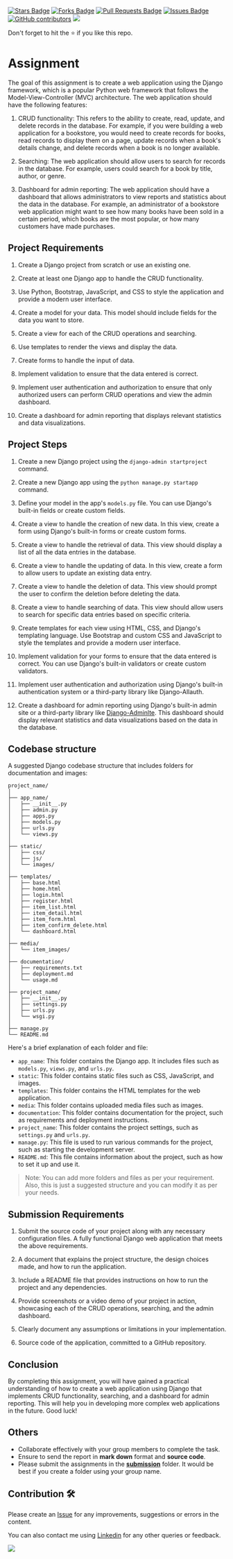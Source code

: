 <a href="https://github.com/drshahizan/learn-django/stargazers"><img src="https://img.shields.io/github/stars/drshahizan/learn-django" alt="Stars Badge"/></a>
<a href="https://github.com/drshahizan/learn-django/network/members"><img src="https://img.shields.io/github/forks/drshahizan/learn-django" alt="Forks Badge"/></a>
<a href="https://github.com/drshahizan/learn-django/pulls"><img src="https://img.shields.io/github/issues-pr/drshahizan/learn-django" alt="Pull Requests Badge"/></a>
<a href="https://github.com/drshahizan/learn-django/issues"><img src="https://img.shields.io/github/issues/drshahizan/learn-django" alt="Issues Badge"/></a>
<a href="https://github.com/drshahizan/learn-django/graphs/contributors"><img alt="GitHub contributors" src="https://img.shields.io/github/contributors/drshahizan/learn-django?color=2b9348"></a>
![](https://visitor-badge.glitch.me/badge?page_id=drshahizan/learn-django)

Don't forget to hit the :star: if you like this repo.

# Assignment

The goal of this assignment is to create a web application using the Django framework, which is a popular Python web framework that follows the Model-View-Controller (MVC) architecture. The web application should have the following features:

1. CRUD functionality: This refers to the ability to create, read, update, and delete records in the database. For example, if you were building a web application for a bookstore, you would need to create records for books, read records to display them on a page, update records when a book's details change, and delete records when a book is no longer available.

2. Searching: The web application should allow users to search for records in the database. For example, users could search for a book by title, author, or genre.

3. Dashboard for admin reporting: The web application should have a dashboard that allows administrators to view reports and statistics about the data in the database. For example, an administrator of a bookstore web application might want to see how many books have been sold in a certain period, which books are the most popular, or how many customers have made purchases.


## Project Requirements

1. Create a Django project from scratch or use an existing one.

2. Create at least one Django app to handle the CRUD functionality.

3. Use Python, Bootstrap, JavaScript, and CSS to style the application and provide a modern user interface.

4. Create a model for your data. This model should include fields for the data you want to store.

5. Create a view for each of the CRUD operations and searching.

6. Use templates to render the views and display the data.

7. Create forms to handle the input of data.

8. Implement validation to ensure that the data entered is correct.

9. Implement user authentication and authorization to ensure that only authorized users can perform CRUD operations and view the admin dashboard.

10. Create a dashboard for admin reporting that displays relevant statistics and data visualizations.

## Project Steps

1. Create a new Django project using the `django-admin startproject` command.

2. Create a new Django app using the `python manage.py startapp` command.

3. Define your model in the app's `models.py` file. You can use Django's built-in fields or create custom fields. 

4. Create a view to handle the creation of new data. In this view, create a form using Django's built-in forms or create custom forms.

5. Create a view to handle the retrieval of data. This view should display a list of all the data entries in the database.

6. Create a view to handle the updating of data. In this view, create a form to allow users to update an existing data entry.

7. Create a view to handle the deletion of data. This view should prompt the user to confirm the deletion before deleting the data.

8. Create a view to handle searching of data. This view should allow users to search for specific data entries based on specific criteria.

9. Create templates for each view using HTML, CSS, and Django's templating language. Use Bootstrap and custom CSS and JavaScript to style the templates and provide a modern user interface.

10. Implement validation for your forms to ensure that the data entered is correct. You can use Django's built-in validators or create custom validators.

11. Implement user authentication and authorization using Django's built-in authentication system or a third-party library like Django-Allauth.

12. Create a dashboard for admin reporting using Django's built-in admin site or a third-party library like [Django-Adminlte](https://github.com/app-generator/django-adminlte). This dashboard should display relevant statistics and data visualizations based on the data in the database.

## Codebase structure
A suggested Django codebase structure that includes folders for documentation and images:

```
project_name/
│
├── app_name/
│   ├── __init__.py
│   ├── admin.py
│   ├── apps.py
│   ├── models.py
│   ├── urls.py
│   └── views.py
│   
├── static/
│   ├── css/
│   ├── js/
│   └── images/
│   
├── templates/
│   ├── base.html
│   ├── home.html
│   ├── login.html
│   ├── register.html
│   ├── item_list.html
│   ├── item_detail.html
│   ├── item_form.html
│   ├── item_confirm_delete.html
│   └── dashboard.html
│   
├── media/
│   └── item_images/
│
├── documentation/
│   ├── requirements.txt
│   ├── deployment.md
│   └── usage.md
│   
├── project_name/
│   ├── __init__.py
│   ├── settings.py
│   ├── urls.py
│   └── wsgi.py
│   
├── manage.py
└── README.md
```

Here's a brief explanation of each folder and file:

- `app_name`: This folder contains the Django app. It includes files such as `models.py`, `views.py`, and `urls.py`.
- `static`: This folder contains static files such as CSS, JavaScript, and images.
- `templates`: This folder contains the HTML templates for the web application.
- `media`: This folder contains uploaded media files such as images.
- `documentation`: This folder contains documentation for the project, such as requirements and deployment instructions.
- `project_name`: This folder contains the project settings, such as `settings.py` and `urls.py`.
- `manage.py`: This file is used to run various commands for the project, such as starting the development server.
- `README.md`: This file contains information about the project, such as how to set it up and use it.

> Note: You can add more folders and files as per your requirement. Also, this is just a suggested structure and you can modify it as per your needs.

## Submission Requirements

1. Submit the source code of your project along with any necessary configuration files. A fully functional Django web application that meets the above requirements.

2. A document that explains the project structure, the design choices made, and how to run the application.

3. Include a README file that provides instructions on how to run the project and any dependencies.

3. Provide screenshots or a video demo of your project in action, showcasing each of the CRUD operations, searching, and the admin dashboard.

4. Clearly document any assumptions or limitations in your implementation.

5. Source code of the application, committed to a GitHub repository.

## Conclusion

By completing this assignment, you will have gained a practical understanding of how to create a web application using Django that implements CRUD functionality, searching, and a dashboard for admin reporting. This will help you in developing more complex web applications in the future. Good luck!

## Others
- Collaborate effectively with your group members to complete the task.
- Ensure to send the report in **mark down** format and **source code**.
- Please submit the assignments in the [**submission**](./submission/) folder. It would be best if you create a folder using your group name.

## Contribution 🛠️
Please create an [Issue](https://github.com/drshahizan/learn-django/issues) for any improvements, suggestions or errors in the content.

You can also contact me using [Linkedin](https://www.linkedin.com/in/drshahizan/) for any other queries or feedback.

![](https://komarev.com/ghpvc/?username=drshahizan&label=Views&color=0e75b6&style=flat)
